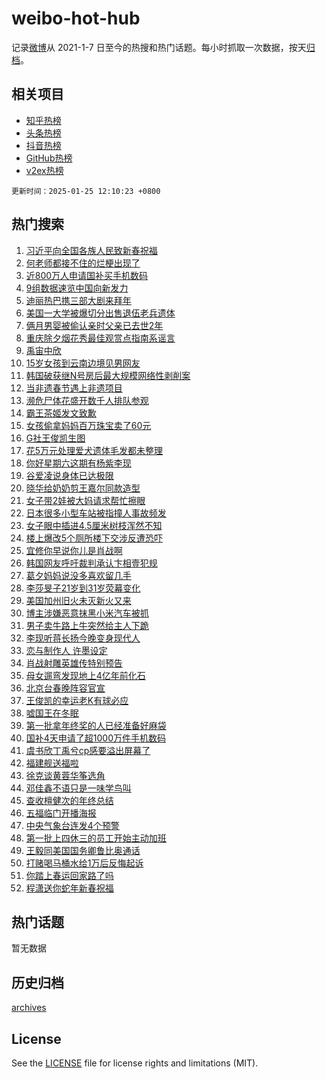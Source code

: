 # weibo-hot-hub

记录[微博](https://www.weibo.com)从 2021-1-7 日至今的热搜和热门话题。每小时抓取一次数据，按天[归档](archives)。

## 相关项目

- [知乎热榜](https://github.com/lonnyzhang423/zhihu-hot-hub)
- [头条热榜](https://github.com/lonnyzhang423/toutiao-hot-hub)
- [抖音热榜](https://github.com/lonnyzhang423/douyin-hot-hub)
- [GitHub热榜](https://github.com/lonnyzhang423/github-hot-hub)
- [v2ex热榜](https://github.com/lonnyzhang423/v2ex-hot-hub)


`更新时间：2025-01-25 12:10:23 +0800`

## 热门搜索

1. [习近平向全国各族人民致新春祝福](https://m.weibo.cn/search?containerid=100103type%3D1%26t%3D10%26q%3D%23%E4%B9%A0%E8%BF%91%E5%B9%B3%E5%90%91%E5%85%A8%E5%9B%BD%E5%90%84%E6%97%8F%E4%BA%BA%E6%B0%91%E8%87%B4%E6%96%B0%E6%98%A5%E7%A5%9D%E7%A6%8F%23&stream_entry_id=51&isnewpage=1&extparam=seat%3D1%26filter_type%3Drealtimehot%26cate%3D10103%26pos%3D0%26q%3D%2523%25E4%25B9%25A0%25E8%25BF%2591%25E5%25B9%25B3%25E5%2590%2591%25E5%2585%25A8%25E5%259B%25BD%25E5%2590%2584%25E6%2597%258F%25E4%25BA%25BA%25E6%25B0%2591%25E8%2587%25B4%25E6%2596%25B0%25E6%2598%25A5%25E7%25A5%259D%25E7%25A6%258F%2523%26dgr%3D0%26stream_entry_id%3D51%26c_type%3D51%26display_time%3D1737778221%26pre_seqid%3D17377782218030115028701)
1. [何老师都接不住的烂梗出现了](https://m.weibo.cn/search?containerid=100103type%3D1%26t%3D10%26q%3D%E4%BD%95%E8%80%81%E5%B8%88%E9%83%BD%E6%8E%A5%E4%B8%8D%E4%BD%8F%E7%9A%84%E7%83%82%E6%A2%97%E5%87%BA%E7%8E%B0%E4%BA%86&stream_entry_id=31&isnewpage=1&extparam=seat%3D1%26pos%3D0%26q%3D%25E4%25BD%2595%25E8%2580%2581%25E5%25B8%2588%25E9%2583%25BD%25E6%258E%25A5%25E4%25B8%258D%25E4%25BD%258F%25E7%259A%2584%25E7%2583%2582%25E6%25A2%2597%25E5%2587%25BA%25E7%258E%25B0%25E4%25BA%2586%26filter_type%3Drealtimehot%26c_type%3D31%26realpos%3D1%26cate%3D5001%26flag%3D2%26dgr%3D0%26band_rank%3D1%26stream_entry_id%3D31%26lcate%3D5001%26display_time%3D1737778221%26pre_seqid%3D17377782218030115028701)
1. [近800万人申请国补买手机数码](https://m.weibo.cn/search?containerid=100103type%3D1%26t%3D10%26q%3D%23%E8%BF%91800%E4%B8%87%E4%BA%BA%E7%94%B3%E8%AF%B7%E5%9B%BD%E8%A1%A5%E4%B9%B0%E6%89%8B%E6%9C%BA%E6%95%B0%E7%A0%81%23&stream_entry_id=31&isnewpage=1&extparam=seat%3D1%26pos%3D1%26q%3D%2523%25E8%25BF%2591800%25E4%25B8%2587%25E4%25BA%25BA%25E7%2594%25B3%25E8%25AF%25B7%25E5%259B%25BD%25E8%25A1%25A5%25E4%25B9%25B0%25E6%2589%258B%25E6%259C%25BA%25E6%2595%25B0%25E7%25A0%2581%2523%26filter_type%3Drealtimehot%26c_type%3D31%26realpos%3D2%26cate%3D5001%26flag%3D0%26dgr%3D0%26band_rank%3D2%26stream_entry_id%3D31%26lcate%3D5001%26display_time%3D1737778221%26pre_seqid%3D17377782218030115028701)
1. [9组数据速览中国向新发力](https://m.weibo.cn/search?containerid=100103type%3D1%26t%3D10%26q%3D%239%E7%BB%84%E6%95%B0%E6%8D%AE%E9%80%9F%E8%A7%88%E4%B8%AD%E5%9B%BD%E5%90%91%E6%96%B0%E5%8F%91%E5%8A%9B%23&stream_entry_id=31&isnewpage=1&extparam=seat%3D1%26pos%3D2%26q%3D%25239%25E7%25BB%2584%25E6%2595%25B0%25E6%258D%25AE%25E9%2580%259F%25E8%25A7%2588%25E4%25B8%25AD%25E5%259B%25BD%25E5%2590%2591%25E6%2596%25B0%25E5%258F%2591%25E5%258A%259B%2523%26filter_type%3Drealtimehot%26c_type%3D31%26realpos%3D3%26cate%3D5001%26flag%3D1%26dgr%3D0%26band_rank%3D3%26stream_entry_id%3D31%26lcate%3D5001%26display_time%3D1737778221%26pre_seqid%3D17377782218030115028701)
1. [迪丽热巴携三部大剧来拜年](https://m.weibo.cn/search?containerid=100103type%3D1%26t%3D10%26q%3D%23%E8%BF%AA%E4%B8%BD%E7%83%AD%E5%B7%B4%E6%90%BA%E4%B8%89%E9%83%A8%E5%A4%A7%E5%89%A7%E6%9D%A5%E6%8B%9C%E5%B9%B4%23&stream_entry_id=31&isnewpage=1&extparam=seat%3D1%26pos%3D3%26q%3D%2523%25E8%25BF%25AA%25E4%25B8%25BD%25E7%2583%25AD%25E5%25B7%25B4%25E6%2590%25BA%25E4%25B8%2589%25E9%2583%25A8%25E5%25A4%25A7%25E5%2589%25A7%25E6%259D%25A5%25E6%258B%259C%25E5%25B9%25B4%2523%26filter_type%3Drealtimehot%26c_type%3D31%26realpos%3D4%26cate%3D5001%26flag%3D1%26dgr%3D0%26band_rank%3D4%26stream_entry_id%3D31%26lcate%3D5001%26display_time%3D1737778221%26pre_seqid%3D17377782218030115028701)
1. [美国一大学被爆切分出售退伍老兵遗体](https://m.weibo.cn/search?containerid=100103type%3D1%26t%3D10%26q%3D%23%E7%BE%8E%E5%9B%BD%E4%B8%80%E5%A4%A7%E5%AD%A6%E8%A2%AB%E7%88%86%E5%88%87%E5%88%86%E5%87%BA%E5%94%AE%E9%80%80%E4%BC%8D%E8%80%81%E5%85%B5%E9%81%97%E4%BD%93%23&stream_entry_id=31&isnewpage=1&extparam=seat%3D1%26pos%3D4%26q%3D%2523%25E7%25BE%258E%25E5%259B%25BD%25E4%25B8%2580%25E5%25A4%25A7%25E5%25AD%25A6%25E8%25A2%25AB%25E7%2588%2586%25E5%2588%2587%25E5%2588%2586%25E5%2587%25BA%25E5%2594%25AE%25E9%2580%2580%25E4%25BC%258D%25E8%2580%2581%25E5%2585%25B5%25E9%2581%2597%25E4%25BD%2593%2523%26filter_type%3Drealtimehot%26c_type%3D31%26realpos%3D5%26cate%3D5001%26flag%3D1%26dgr%3D0%26band_rank%3D5%26stream_entry_id%3D31%26lcate%3D5001%26display_time%3D1737778221%26pre_seqid%3D17377782218030115028701)
1. [俩月男婴被偷认亲时父亲已去世2年](https://m.weibo.cn/search?containerid=100103type%3D1%26t%3D10%26q%3D%23%E4%BF%A9%E6%9C%88%E7%94%B7%E5%A9%B4%E8%A2%AB%E5%81%B7%E8%AE%A4%E4%BA%B2%E6%97%B6%E7%88%B6%E4%BA%B2%E5%B7%B2%E5%8E%BB%E4%B8%962%E5%B9%B4%23&stream_entry_id=31&isnewpage=1&extparam=seat%3D1%26pos%3D5%26q%3D%2523%25E4%25BF%25A9%25E6%259C%2588%25E7%2594%25B7%25E5%25A9%25B4%25E8%25A2%25AB%25E5%2581%25B7%25E8%25AE%25A4%25E4%25BA%25B2%25E6%2597%25B6%25E7%2588%25B6%25E4%25BA%25B2%25E5%25B7%25B2%25E5%258E%25BB%25E4%25B8%25962%25E5%25B9%25B4%2523%26filter_type%3Drealtimehot%26c_type%3D31%26realpos%3D6%26cate%3D5001%26flag%3D0%26dgr%3D0%26band_rank%3D6%26stream_entry_id%3D31%26lcate%3D5001%26display_time%3D1737778221%26pre_seqid%3D17377782218030115028701)
1. [重庆除夕烟花秀最佳观赏点指南系谣言](https://m.weibo.cn/search?containerid=100103type%3D1%26t%3D10%26q%3D%23%E9%87%8D%E5%BA%86%E9%99%A4%E5%A4%95%E7%83%9F%E8%8A%B1%E7%A7%80%E6%9C%80%E4%BD%B3%E8%A7%82%E8%B5%8F%E7%82%B9%E6%8C%87%E5%8D%97%E7%B3%BB%E8%B0%A3%E8%A8%80%23&stream_entry_id=31&isnewpage=1&extparam=seat%3D1%26pos%3D6%26q%3D%2523%25E9%2587%258D%25E5%25BA%2586%25E9%2599%25A4%25E5%25A4%2595%25E7%2583%259F%25E8%258A%25B1%25E7%25A7%2580%25E6%259C%2580%25E4%25BD%25B3%25E8%25A7%2582%25E8%25B5%258F%25E7%2582%25B9%25E6%258C%2587%25E5%258D%2597%25E7%25B3%25BB%25E8%25B0%25A3%25E8%25A8%2580%2523%26adid%3D274599%26c_type%3D31%26is_ad_pos%3D1%26cate%3D5001%26filter_type%3Drealtimehot%26dgr%3D0%26band_rank%3D7%26stream_entry_id%3D31%26lcate%3D5001%26display_time%3D1737778221%26pre_seqid%3D17377782218030115028701)
1. [禹宙中欣](https://m.weibo.cn/search?containerid=100103type%3D1%26t%3D10%26q%3D%E7%A6%B9%E5%AE%99%E4%B8%AD%E6%AC%A3&stream_entry_id=31&isnewpage=1&extparam=seat%3D1%26pos%3D7%26q%3D%25E7%25A6%25B9%25E5%25AE%2599%25E4%25B8%25AD%25E6%25AC%25A3%26filter_type%3Drealtimehot%26c_type%3D31%26realpos%3D7%26cate%3D5001%26flag%3D0%26dgr%3D0%26band_rank%3D7%26stream_entry_id%3D31%26lcate%3D5001%26display_time%3D1737778221%26pre_seqid%3D17377782218030115028701)
1. [15岁女孩到云南边境见男网友](https://m.weibo.cn/search?containerid=100103type%3D1%26t%3D10%26q%3D%2315%E5%B2%81%E5%A5%B3%E5%AD%A9%E5%88%B0%E4%BA%91%E5%8D%97%E8%BE%B9%E5%A2%83%E8%A7%81%E7%94%B7%E7%BD%91%E5%8F%8B%23&stream_entry_id=31&isnewpage=1&extparam=seat%3D1%26pos%3D8%26q%3D%252315%25E5%25B2%2581%25E5%25A5%25B3%25E5%25AD%25A9%25E5%2588%25B0%25E4%25BA%2591%25E5%258D%2597%25E8%25BE%25B9%25E5%25A2%2583%25E8%25A7%2581%25E7%2594%25B7%25E7%25BD%2591%25E5%258F%258B%2523%26filter_type%3Drealtimehot%26c_type%3D31%26realpos%3D8%26cate%3D5001%26flag%3D0%26dgr%3D0%26band_rank%3D8%26stream_entry_id%3D31%26lcate%3D5001%26display_time%3D1737778221%26pre_seqid%3D17377782218030115028701)
1. [韩国破获继N号房后最大规模网络性剥削案](https://m.weibo.cn/search?containerid=100103type%3D1%26t%3D10%26q%3D%23%E9%9F%A9%E5%9B%BD%E7%A0%B4%E8%8E%B7%E7%BB%A7N%E5%8F%B7%E6%88%BF%E5%90%8E%E6%9C%80%E5%A4%A7%E8%A7%84%E6%A8%A1%E7%BD%91%E7%BB%9C%E6%80%A7%E5%89%A5%E5%89%8A%E6%A1%88%23&stream_entry_id=31&isnewpage=1&extparam=seat%3D1%26pos%3D9%26q%3D%2523%25E9%259F%25A9%25E5%259B%25BD%25E7%25A0%25B4%25E8%258E%25B7%25E7%25BB%25A7N%25E5%258F%25B7%25E6%2588%25BF%25E5%2590%258E%25E6%259C%2580%25E5%25A4%25A7%25E8%25A7%2584%25E6%25A8%25A1%25E7%25BD%2591%25E7%25BB%259C%25E6%2580%25A7%25E5%2589%25A5%25E5%2589%258A%25E6%25A1%2588%2523%26filter_type%3Drealtimehot%26c_type%3D31%26realpos%3D9%26cate%3D5001%26flag%3D0%26dgr%3D0%26band_rank%3D9%26stream_entry_id%3D31%26lcate%3D5001%26display_time%3D1737778221%26pre_seqid%3D17377782218030115028701)
1. [当非遗春节遇上非遗项目](https://m.weibo.cn/search?containerid=100103type%3D1%26t%3D10%26q%3D%23%E5%BD%93%E9%9D%9E%E9%81%97%E6%98%A5%E8%8A%82%E9%81%87%E4%B8%8A%E9%9D%9E%E9%81%97%E9%A1%B9%E7%9B%AE%23&stream_entry_id=31&isnewpage=1&extparam=seat%3D1%26pos%3D10%26q%3D%2523%25E5%25BD%2593%25E9%259D%259E%25E9%2581%2597%25E6%2598%25A5%25E8%258A%2582%25E9%2581%2587%25E4%25B8%258A%25E9%259D%259E%25E9%2581%2597%25E9%25A1%25B9%25E7%259B%25AE%2523%26filter_type%3Drealtimehot%26c_type%3D31%26realpos%3D10%26cate%3D5001%26flag%3D1%26dgr%3D0%26band_rank%3D10%26stream_entry_id%3D31%26lcate%3D5001%26display_time%3D1737778221%26pre_seqid%3D17377782218030115028701)
1. [濒危尸体花盛开数千人排队参观](https://m.weibo.cn/search?containerid=100103type%3D1%26t%3D10%26q%3D%23%E6%BF%92%E5%8D%B1%E5%B0%B8%E4%BD%93%E8%8A%B1%E7%9B%9B%E5%BC%80%E6%95%B0%E5%8D%83%E4%BA%BA%E6%8E%92%E9%98%9F%E5%8F%82%E8%A7%82%23&stream_entry_id=31&isnewpage=1&extparam=seat%3D1%26pos%3D11%26q%3D%2523%25E6%25BF%2592%25E5%258D%25B1%25E5%25B0%25B8%25E4%25BD%2593%25E8%258A%25B1%25E7%259B%259B%25E5%25BC%2580%25E6%2595%25B0%25E5%258D%2583%25E4%25BA%25BA%25E6%258E%2592%25E9%2598%259F%25E5%258F%2582%25E8%25A7%2582%2523%26filter_type%3Drealtimehot%26c_type%3D31%26realpos%3D11%26cate%3D5001%26flag%3D2%26dgr%3D0%26band_rank%3D11%26stream_entry_id%3D31%26lcate%3D5001%26display_time%3D1737778221%26pre_seqid%3D17377782218030115028701)
1. [霸王茶姬发文致歉](https://m.weibo.cn/search?containerid=100103type%3D1%26t%3D10%26q%3D%23%E9%9C%B8%E7%8E%8B%E8%8C%B6%E5%A7%AC%E5%8F%91%E6%96%87%E8%87%B4%E6%AD%89%23&stream_entry_id=31&isnewpage=1&extparam=seat%3D1%26pos%3D12%26q%3D%2523%25E9%259C%25B8%25E7%258E%258B%25E8%258C%25B6%25E5%25A7%25AC%25E5%258F%2591%25E6%2596%2587%25E8%2587%25B4%25E6%25AD%2589%2523%26filter_type%3Drealtimehot%26c_type%3D31%26realpos%3D12%26cate%3D5001%26flag%3D2%26dgr%3D0%26band_rank%3D12%26stream_entry_id%3D31%26lcate%3D5001%26display_time%3D1737778221%26pre_seqid%3D17377782218030115028701)
1. [女孩偷拿妈妈百万珠宝卖了60元](https://m.weibo.cn/search?containerid=100103type%3D1%26t%3D10%26q%3D%23%E5%A5%B3%E5%AD%A9%E5%81%B7%E6%8B%BF%E5%A6%88%E5%A6%88%E7%99%BE%E4%B8%87%E7%8F%A0%E5%AE%9D%E5%8D%96%E4%BA%8660%E5%85%83%23&stream_entry_id=31&isnewpage=1&extparam=seat%3D1%26pos%3D13%26q%3D%2523%25E5%25A5%25B3%25E5%25AD%25A9%25E5%2581%25B7%25E6%258B%25BF%25E5%25A6%2588%25E5%25A6%2588%25E7%2599%25BE%25E4%25B8%2587%25E7%258F%25A0%25E5%25AE%259D%25E5%258D%2596%25E4%25BA%258660%25E5%2585%2583%2523%26filter_type%3Drealtimehot%26c_type%3D31%26realpos%3D13%26cate%3D5001%26flag%3D2%26dgr%3D0%26band_rank%3D13%26stream_entry_id%3D31%26lcate%3D5001%26display_time%3D1737778221%26pre_seqid%3D17377782218030115028701)
1. [G社王俊凯生图](https://m.weibo.cn/search?containerid=100103type%3D1%26t%3D10%26q%3D%23G%E7%A4%BE%E7%8E%8B%E4%BF%8A%E5%87%AF%E7%94%9F%E5%9B%BE%23&stream_entry_id=31&isnewpage=1&extparam=seat%3D1%26pos%3D14%26q%3D%2523G%25E7%25A4%25BE%25E7%258E%258B%25E4%25BF%258A%25E5%2587%25AF%25E7%2594%259F%25E5%259B%25BE%2523%26filter_type%3Drealtimehot%26c_type%3D31%26realpos%3D14%26cate%3D5001%26flag%3D0%26dgr%3D0%26band_rank%3D14%26stream_entry_id%3D31%26lcate%3D5001%26display_time%3D1737778221%26pre_seqid%3D17377782218030115028701)
1. [花5万元处理爱犬遗体毛发都未整理](https://m.weibo.cn/search?containerid=100103type%3D1%26t%3D10%26q%3D%23%E8%8A%B15%E4%B8%87%E5%85%83%E5%A4%84%E7%90%86%E7%88%B1%E7%8A%AC%E9%81%97%E4%BD%93%E6%AF%9B%E5%8F%91%E9%83%BD%E6%9C%AA%E6%95%B4%E7%90%86%23&stream_entry_id=31&isnewpage=1&extparam=seat%3D1%26pos%3D15%26q%3D%2523%25E8%258A%25B15%25E4%25B8%2587%25E5%2585%2583%25E5%25A4%2584%25E7%2590%2586%25E7%2588%25B1%25E7%258A%25AC%25E9%2581%2597%25E4%25BD%2593%25E6%25AF%259B%25E5%258F%2591%25E9%2583%25BD%25E6%259C%25AA%25E6%2595%25B4%25E7%2590%2586%2523%26filter_type%3Drealtimehot%26c_type%3D31%26realpos%3D15%26cate%3D5001%26flag%3D1%26dgr%3D0%26band_rank%3D15%26stream_entry_id%3D31%26lcate%3D5001%26display_time%3D1737778221%26pre_seqid%3D17377782218030115028701)
1. [你好星期六这期有杨紫李现](https://m.weibo.cn/search?containerid=100103type%3D1%26t%3D10%26q%3D%23%E4%BD%A0%E5%A5%BD%E6%98%9F%E6%9C%9F%E5%85%AD%E8%BF%99%E6%9C%9F%E6%9C%89%E6%9D%A8%E7%B4%AB%E6%9D%8E%E7%8E%B0%23&stream_entry_id=31&isnewpage=1&extparam=seat%3D1%26pos%3D16%26q%3D%2523%25E4%25BD%25A0%25E5%25A5%25BD%25E6%2598%259F%25E6%259C%259F%25E5%2585%25AD%25E8%25BF%2599%25E6%259C%259F%25E6%259C%2589%25E6%259D%25A8%25E7%25B4%25AB%25E6%259D%258E%25E7%258E%25B0%2523%26filter_type%3Drealtimehot%26c_type%3D31%26realpos%3D16%26cate%3D5001%26flag%3D1%26dgr%3D0%26band_rank%3D16%26stream_entry_id%3D31%26lcate%3D5001%26display_time%3D1737778221%26pre_seqid%3D17377782218030115028701)
1. [谷爱凌说身体已达极限](https://m.weibo.cn/search?containerid=100103type%3D1%26t%3D10%26q%3D%23%E8%B0%B7%E7%88%B1%E5%87%8C%E8%AF%B4%E8%BA%AB%E4%BD%93%E5%B7%B2%E8%BE%BE%E6%9E%81%E9%99%90%23&stream_entry_id=31&isnewpage=1&extparam=seat%3D1%26pos%3D17%26q%3D%2523%25E8%25B0%25B7%25E7%2588%25B1%25E5%2587%258C%25E8%25AF%25B4%25E8%25BA%25AB%25E4%25BD%2593%25E5%25B7%25B2%25E8%25BE%25BE%25E6%259E%2581%25E9%2599%2590%2523%26filter_type%3Drealtimehot%26c_type%3D31%26realpos%3D17%26cate%3D5001%26flag%3D1%26dgr%3D0%26band_rank%3D17%26stream_entry_id%3D31%26lcate%3D5001%26display_time%3D1737778221%26pre_seqid%3D17377782218030115028701)
1. [晓华给奶奶剪王嘉尔同款造型](https://m.weibo.cn/search?containerid=100103type%3D1%26t%3D10%26q%3D%E6%99%93%E5%8D%8E%E7%BB%99%E5%A5%B6%E5%A5%B6%E5%89%AA%E7%8E%8B%E5%98%89%E5%B0%94%E5%90%8C%E6%AC%BE%E9%80%A0%E5%9E%8B&stream_entry_id=31&isnewpage=1&extparam=seat%3D1%26pos%3D18%26q%3D%25E6%2599%2593%25E5%258D%258E%25E7%25BB%2599%25E5%25A5%25B6%25E5%25A5%25B6%25E5%2589%25AA%25E7%258E%258B%25E5%2598%2589%25E5%25B0%2594%25E5%2590%258C%25E6%25AC%25BE%25E9%2580%25A0%25E5%259E%258B%26filter_type%3Drealtimehot%26c_type%3D31%26realpos%3D18%26cate%3D5001%26flag%3D1%26dgr%3D0%26band_rank%3D18%26stream_entry_id%3D31%26lcate%3D5001%26display_time%3D1737778221%26pre_seqid%3D17377782218030115028701)
1. [女子带2娃被大妈请求帮忙擦眼](https://m.weibo.cn/search?containerid=100103type%3D1%26t%3D10%26q%3D%23%E5%A5%B3%E5%AD%90%E5%B8%A62%E5%A8%83%E8%A2%AB%E5%A4%A7%E5%A6%88%E8%AF%B7%E6%B1%82%E5%B8%AE%E5%BF%99%E6%93%A6%E7%9C%BC%23&stream_entry_id=31&isnewpage=1&extparam=seat%3D1%26pos%3D19%26q%3D%2523%25E5%25A5%25B3%25E5%25AD%2590%25E5%25B8%25A62%25E5%25A8%2583%25E8%25A2%25AB%25E5%25A4%25A7%25E5%25A6%2588%25E8%25AF%25B7%25E6%25B1%2582%25E5%25B8%25AE%25E5%25BF%2599%25E6%2593%25A6%25E7%259C%25BC%2523%26filter_type%3Drealtimehot%26c_type%3D31%26realpos%3D19%26cate%3D5001%26flag%3D1%26dgr%3D0%26band_rank%3D19%26stream_entry_id%3D31%26lcate%3D5001%26display_time%3D1737778221%26pre_seqid%3D17377782218030115028701)
1. [日本很多小型车站被指撞人事故频发](https://m.weibo.cn/search?containerid=100103type%3D1%26t%3D10%26q%3D%23%E6%97%A5%E6%9C%AC%E5%BE%88%E5%A4%9A%E5%B0%8F%E5%9E%8B%E8%BD%A6%E7%AB%99%E8%A2%AB%E6%8C%87%E6%92%9E%E4%BA%BA%E4%BA%8B%E6%95%85%E9%A2%91%E5%8F%91%23&stream_entry_id=31&isnewpage=1&extparam=seat%3D1%26pos%3D20%26q%3D%2523%25E6%2597%25A5%25E6%259C%25AC%25E5%25BE%2588%25E5%25A4%259A%25E5%25B0%258F%25E5%259E%258B%25E8%25BD%25A6%25E7%25AB%2599%25E8%25A2%25AB%25E6%258C%2587%25E6%2592%259E%25E4%25BA%25BA%25E4%25BA%258B%25E6%2595%2585%25E9%25A2%2591%25E5%258F%2591%2523%26filter_type%3Drealtimehot%26c_type%3D31%26realpos%3D20%26cate%3D5001%26flag%3D1%26dgr%3D0%26band_rank%3D20%26stream_entry_id%3D31%26lcate%3D5001%26display_time%3D1737778221%26pre_seqid%3D17377782218030115028701)
1. [女子眼中插进4.5厘米树枝浑然不知](https://m.weibo.cn/search?containerid=100103type%3D1%26t%3D10%26q%3D%23%E5%A5%B3%E5%AD%90%E7%9C%BC%E4%B8%AD%E6%8F%92%E8%BF%9B4.5%E5%8E%98%E7%B1%B3%E6%A0%91%E6%9E%9D%E6%B5%91%E7%84%B6%E4%B8%8D%E7%9F%A5%23&stream_entry_id=31&isnewpage=1&extparam=seat%3D1%26pos%3D21%26q%3D%2523%25E5%25A5%25B3%25E5%25AD%2590%25E7%259C%25BC%25E4%25B8%25AD%25E6%258F%2592%25E8%25BF%259B4.5%25E5%258E%2598%25E7%25B1%25B3%25E6%25A0%2591%25E6%259E%259D%25E6%25B5%2591%25E7%2584%25B6%25E4%25B8%258D%25E7%259F%25A5%2523%26filter_type%3Drealtimehot%26c_type%3D31%26realpos%3D21%26cate%3D5001%26flag%3D1%26dgr%3D0%26band_rank%3D21%26stream_entry_id%3D31%26lcate%3D5001%26display_time%3D1737778221%26pre_seqid%3D17377782218030115028701)
1. [楼上爆改5个厕所楼下交涉反遭恐吓](https://m.weibo.cn/search?containerid=100103type%3D1%26t%3D10%26q%3D%23%E6%A5%BC%E4%B8%8A%E7%88%86%E6%94%B95%E4%B8%AA%E5%8E%95%E6%89%80%E6%A5%BC%E4%B8%8B%E4%BA%A4%E6%B6%89%E5%8F%8D%E9%81%AD%E6%81%90%E5%90%93%23&stream_entry_id=31&isnewpage=1&extparam=seat%3D1%26pos%3D22%26q%3D%2523%25E6%25A5%25BC%25E4%25B8%258A%25E7%2588%2586%25E6%2594%25B95%25E4%25B8%25AA%25E5%258E%2595%25E6%2589%2580%25E6%25A5%25BC%25E4%25B8%258B%25E4%25BA%25A4%25E6%25B6%2589%25E5%258F%258D%25E9%2581%25AD%25E6%2581%2590%25E5%2590%2593%2523%26filter_type%3Drealtimehot%26c_type%3D31%26realpos%3D22%26cate%3D5001%26flag%3D1%26dgr%3D0%26band_rank%3D22%26stream_entry_id%3D31%26lcate%3D5001%26display_time%3D1737778221%26pre_seqid%3D17377782218030115028701)
1. [宜修你早说你儿是肖战啊](https://m.weibo.cn/search?containerid=100103type%3D1%26t%3D10%26q%3D%23%E5%AE%9C%E4%BF%AE%E4%BD%A0%E6%97%A9%E8%AF%B4%E4%BD%A0%E5%84%BF%E6%98%AF%E8%82%96%E6%88%98%E5%95%8A%23&stream_entry_id=31&isnewpage=1&extparam=seat%3D1%26pos%3D23%26q%3D%2523%25E5%25AE%259C%25E4%25BF%25AE%25E4%25BD%25A0%25E6%2597%25A9%25E8%25AF%25B4%25E4%25BD%25A0%25E5%2584%25BF%25E6%2598%25AF%25E8%2582%2596%25E6%2588%2598%25E5%2595%258A%2523%26filter_type%3Drealtimehot%26c_type%3D31%26realpos%3D23%26cate%3D5001%26flag%3D0%26dgr%3D0%26band_rank%3D23%26stream_entry_id%3D31%26lcate%3D5001%26display_time%3D1737778221%26pre_seqid%3D17377782218030115028701)
1. [韩国网友呼吁裁判承认卞相壹犯规](https://m.weibo.cn/search?containerid=100103type%3D1%26t%3D10%26q%3D%23%E9%9F%A9%E5%9B%BD%E7%BD%91%E5%8F%8B%E5%91%BC%E5%90%81%E8%A3%81%E5%88%A4%E6%89%BF%E8%AE%A4%E5%8D%9E%E7%9B%B8%E5%A3%B9%E7%8A%AF%E8%A7%84%23&stream_entry_id=31&isnewpage=1&extparam=seat%3D1%26pos%3D24%26q%3D%2523%25E9%259F%25A9%25E5%259B%25BD%25E7%25BD%2591%25E5%258F%258B%25E5%2591%25BC%25E5%2590%2581%25E8%25A3%2581%25E5%2588%25A4%25E6%2589%25BF%25E8%25AE%25A4%25E5%258D%259E%25E7%259B%25B8%25E5%25A3%25B9%25E7%258A%25AF%25E8%25A7%2584%2523%26filter_type%3Drealtimehot%26c_type%3D31%26realpos%3D24%26cate%3D5001%26flag%3D0%26dgr%3D0%26band_rank%3D24%26stream_entry_id%3D31%26lcate%3D5001%26display_time%3D1737778221%26pre_seqid%3D17377782218030115028701)
1. [葛夕妈妈说没多喜欢留几手](https://m.weibo.cn/search?containerid=100103type%3D1%26t%3D10%26q%3D%23%E8%91%9B%E5%A4%95%E5%A6%88%E5%A6%88%E8%AF%B4%E6%B2%A1%E5%A4%9A%E5%96%9C%E6%AC%A2%E7%95%99%E5%87%A0%E6%89%8B%23&stream_entry_id=31&isnewpage=1&extparam=seat%3D1%26pos%3D25%26q%3D%2523%25E8%2591%259B%25E5%25A4%2595%25E5%25A6%2588%25E5%25A6%2588%25E8%25AF%25B4%25E6%25B2%25A1%25E5%25A4%259A%25E5%2596%259C%25E6%25AC%25A2%25E7%2595%2599%25E5%2587%25A0%25E6%2589%258B%2523%26filter_type%3Drealtimehot%26c_type%3D31%26realpos%3D25%26cate%3D5001%26flag%3D0%26dgr%3D0%26band_rank%3D25%26stream_entry_id%3D31%26lcate%3D5001%26display_time%3D1737778221%26pre_seqid%3D17377782218030115028701)
1. [李莎旻子21岁到31岁荧幕变化](https://m.weibo.cn/search?containerid=100103type%3D1%26t%3D10%26q%3D%E6%9D%8E%E8%8E%8E%E6%97%BB%E5%AD%9021%E5%B2%81%E5%88%B031%E5%B2%81%E8%8D%A7%E5%B9%95%E5%8F%98%E5%8C%96&stream_entry_id=31&isnewpage=1&extparam=seat%3D1%26pos%3D26%26q%3D%25E6%259D%258E%25E8%258E%258E%25E6%2597%25BB%25E5%25AD%259021%25E5%25B2%2581%25E5%2588%25B031%25E5%25B2%2581%25E8%258D%25A7%25E5%25B9%2595%25E5%258F%2598%25E5%258C%2596%26filter_type%3Drealtimehot%26c_type%3D31%26realpos%3D26%26cate%3D5001%26flag%3D1%26dgr%3D0%26band_rank%3D26%26stream_entry_id%3D31%26lcate%3D5001%26display_time%3D1737778221%26pre_seqid%3D17377782218030115028701)
1. [美国加州旧火未灭新火又来](https://m.weibo.cn/search?containerid=100103type%3D1%26t%3D10%26q%3D%23%E7%BE%8E%E5%9B%BD%E5%8A%A0%E5%B7%9E%E6%97%A7%E7%81%AB%E6%9C%AA%E7%81%AD%E6%96%B0%E7%81%AB%E5%8F%88%E6%9D%A5%23&stream_entry_id=31&isnewpage=1&extparam=seat%3D1%26pos%3D27%26q%3D%2523%25E7%25BE%258E%25E5%259B%25BD%25E5%258A%25A0%25E5%25B7%259E%25E6%2597%25A7%25E7%2581%25AB%25E6%259C%25AA%25E7%2581%25AD%25E6%2596%25B0%25E7%2581%25AB%25E5%258F%2588%25E6%259D%25A5%2523%26filter_type%3Drealtimehot%26c_type%3D31%26realpos%3D27%26cate%3D5001%26flag%3D0%26dgr%3D0%26band_rank%3D27%26stream_entry_id%3D31%26lcate%3D5001%26display_time%3D1737778221%26pre_seqid%3D17377782218030115028701)
1. [博主涉嫌恶意抹黑小米汽车被抓](https://m.weibo.cn/search?containerid=100103type%3D1%26t%3D10%26q%3D%23%E5%8D%9A%E4%B8%BB%E6%B6%89%E5%AB%8C%E6%81%B6%E6%84%8F%E6%8A%B9%E9%BB%91%E5%B0%8F%E7%B1%B3%E6%B1%BD%E8%BD%A6%E8%A2%AB%E6%8A%93%23&stream_entry_id=31&isnewpage=1&extparam=seat%3D1%26pos%3D28%26q%3D%2523%25E5%258D%259A%25E4%25B8%25BB%25E6%25B6%2589%25E5%25AB%258C%25E6%2581%25B6%25E6%2584%258F%25E6%258A%25B9%25E9%25BB%2591%25E5%25B0%258F%25E7%25B1%25B3%25E6%25B1%25BD%25E8%25BD%25A6%25E8%25A2%25AB%25E6%258A%2593%2523%26filter_type%3Drealtimehot%26c_type%3D31%26realpos%3D28%26cate%3D5001%26flag%3D0%26dgr%3D0%26band_rank%3D28%26stream_entry_id%3D31%26lcate%3D5001%26display_time%3D1737778221%26pre_seqid%3D17377782218030115028701)
1. [男子卖牛路上牛突然给主人下跪](https://m.weibo.cn/search?containerid=100103type%3D1%26t%3D10%26q%3D%23%E7%94%B7%E5%AD%90%E5%8D%96%E7%89%9B%E8%B7%AF%E4%B8%8A%E7%89%9B%E7%AA%81%E7%84%B6%E7%BB%99%E4%B8%BB%E4%BA%BA%E4%B8%8B%E8%B7%AA%23&stream_entry_id=31&isnewpage=1&extparam=seat%3D1%26pos%3D29%26q%3D%2523%25E7%2594%25B7%25E5%25AD%2590%25E5%258D%2596%25E7%2589%259B%25E8%25B7%25AF%25E4%25B8%258A%25E7%2589%259B%25E7%25AA%2581%25E7%2584%25B6%25E7%25BB%2599%25E4%25B8%25BB%25E4%25BA%25BA%25E4%25B8%258B%25E8%25B7%25AA%2523%26filter_type%3Drealtimehot%26c_type%3D31%26realpos%3D29%26cate%3D5001%26flag%3D0%26dgr%3D0%26band_rank%3D29%26stream_entry_id%3D31%26lcate%3D5001%26display_time%3D1737778221%26pre_seqid%3D17377782218030115028701)
1. [李现听蒋长扬今晚变身现代人](https://m.weibo.cn/search?containerid=100103type%3D1%26t%3D10%26q%3D%23%E6%9D%8E%E7%8E%B0%E5%90%AC%E8%92%8B%E9%95%BF%E6%89%AC%E4%BB%8A%E6%99%9A%E5%8F%98%E8%BA%AB%E7%8E%B0%E4%BB%A3%E4%BA%BA%23&stream_entry_id=31&isnewpage=1&extparam=seat%3D1%26pos%3D30%26q%3D%2523%25E6%259D%258E%25E7%258E%25B0%25E5%2590%25AC%25E8%2592%258B%25E9%2595%25BF%25E6%2589%25AC%25E4%25BB%258A%25E6%2599%259A%25E5%258F%2598%25E8%25BA%25AB%25E7%258E%25B0%25E4%25BB%25A3%25E4%25BA%25BA%2523%26filter_type%3Drealtimehot%26c_type%3D31%26realpos%3D30%26cate%3D5001%26flag%3D1%26dgr%3D0%26band_rank%3D30%26stream_entry_id%3D31%26lcate%3D5001%26display_time%3D1737778221%26pre_seqid%3D17377782218030115028701)
1. [恋与制作人 许墨设定](https://m.weibo.cn/search?containerid=100103type%3D1%26t%3D10%26q%3D%E6%81%8B%E4%B8%8E%E5%88%B6%E4%BD%9C%E4%BA%BA+%E8%AE%B8%E5%A2%A8%E8%AE%BE%E5%AE%9A&stream_entry_id=31&isnewpage=1&extparam=seat%3D1%26pos%3D31%26q%3D%25E6%2581%258B%25E4%25B8%258E%25E5%2588%25B6%25E4%25BD%259C%25E4%25BA%25BA%2520%25E8%25AE%25B8%25E5%25A2%25A8%25E8%25AE%25BE%25E5%25AE%259A%26filter_type%3Drealtimehot%26c_type%3D31%26realpos%3D31%26cate%3D5001%26flag%3D1%26dgr%3D0%26band_rank%3D31%26stream_entry_id%3D31%26lcate%3D5001%26display_time%3D1737778221%26pre_seqid%3D17377782218030115028701)
1. [肖战射雕英雄传特别预告](https://m.weibo.cn/search?containerid=100103type%3D1%26t%3D10%26q%3D%23%E8%82%96%E6%88%98%E5%B0%84%E9%9B%95%E8%8B%B1%E9%9B%84%E4%BC%A0%E7%89%B9%E5%88%AB%E9%A2%84%E5%91%8A%23&stream_entry_id=31&isnewpage=1&extparam=seat%3D1%26pos%3D32%26q%3D%2523%25E8%2582%2596%25E6%2588%2598%25E5%25B0%2584%25E9%259B%2595%25E8%258B%25B1%25E9%259B%2584%25E4%25BC%25A0%25E7%2589%25B9%25E5%2588%25AB%25E9%25A2%2584%25E5%2591%258A%2523%26filter_type%3Drealtimehot%26c_type%3D31%26realpos%3D32%26cate%3D5001%26flag%3D1%26dgr%3D0%26band_rank%3D32%26stream_entry_id%3D31%26lcate%3D5001%26display_time%3D1737778221%26pre_seqid%3D17377782218030115028701)
1. [母女遛弯发现地上4亿年前化石](https://m.weibo.cn/search?containerid=100103type%3D1%26t%3D10%26q%3D%23%E6%AF%8D%E5%A5%B3%E9%81%9B%E5%BC%AF%E5%8F%91%E7%8E%B0%E5%9C%B0%E4%B8%8A4%E4%BA%BF%E5%B9%B4%E5%89%8D%E5%8C%96%E7%9F%B3%23&stream_entry_id=31&isnewpage=1&extparam=seat%3D1%26pos%3D33%26q%3D%2523%25E6%25AF%258D%25E5%25A5%25B3%25E9%2581%259B%25E5%25BC%25AF%25E5%258F%2591%25E7%258E%25B0%25E5%259C%25B0%25E4%25B8%258A4%25E4%25BA%25BF%25E5%25B9%25B4%25E5%2589%258D%25E5%258C%2596%25E7%259F%25B3%2523%26filter_type%3Drealtimehot%26c_type%3D31%26realpos%3D33%26cate%3D5001%26flag%3D1%26dgr%3D0%26band_rank%3D33%26stream_entry_id%3D31%26lcate%3D5001%26display_time%3D1737778221%26pre_seqid%3D17377782218030115028701)
1. [北京台春晚阵容官宣](https://m.weibo.cn/search?containerid=100103type%3D1%26t%3D10%26q%3D%23%E5%8C%97%E4%BA%AC%E5%8F%B0%E6%98%A5%E6%99%9A%E9%98%B5%E5%AE%B9%E5%AE%98%E5%AE%A3%23&stream_entry_id=31&isnewpage=1&extparam=seat%3D1%26pos%3D34%26q%3D%2523%25E5%258C%2597%25E4%25BA%25AC%25E5%258F%25B0%25E6%2598%25A5%25E6%2599%259A%25E9%2598%25B5%25E5%25AE%25B9%25E5%25AE%2598%25E5%25AE%25A3%2523%26filter_type%3Drealtimehot%26c_type%3D31%26realpos%3D34%26cate%3D5001%26flag%3D1%26dgr%3D0%26band_rank%3D34%26stream_entry_id%3D31%26lcate%3D5001%26display_time%3D1737778221%26pre_seqid%3D17377782218030115028701)
1. [王俊凯的幸运老K有球必应](https://m.weibo.cn/search?containerid=100103type%3D1%26t%3D10%26q%3D%23%E7%8E%8B%E4%BF%8A%E5%87%AF%E7%9A%84%E5%B9%B8%E8%BF%90%E8%80%81K%E6%9C%89%E7%90%83%E5%BF%85%E5%BA%94%23&stream_entry_id=31&isnewpage=1&extparam=seat%3D1%26pos%3D35%26q%3D%2523%25E7%258E%258B%25E4%25BF%258A%25E5%2587%25AF%25E7%259A%2584%25E5%25B9%25B8%25E8%25BF%2590%25E8%2580%2581K%25E6%259C%2589%25E7%2590%2583%25E5%25BF%2585%25E5%25BA%2594%2523%26adid%3D273703%26c_type%3D31%26realpos%3D35%26filter_type%3Drealtimehot%26cate%3D5001%26flag%3D1%26band_rank%3D35%26dgr%3D0%26stream_entry_id%3D31%26lcate%3D5001%26display_time%3D1737778221%26pre_seqid%3D17377782218030115028701)
1. [嘘国王在冬眠](https://m.weibo.cn/search?containerid=100103type%3D1%26t%3D10%26q%3D%E5%98%98%E5%9B%BD%E7%8E%8B%E5%9C%A8%E5%86%AC%E7%9C%A0&stream_entry_id=31&isnewpage=1&extparam=seat%3D1%26pos%3D36%26q%3D%25E5%2598%2598%25E5%259B%25BD%25E7%258E%258B%25E5%259C%25A8%25E5%2586%25AC%25E7%259C%25A0%26filter_type%3Drealtimehot%26c_type%3D31%26realpos%3D36%26cate%3D5001%26flag%3D0%26dgr%3D0%26band_rank%3D36%26stream_entry_id%3D31%26lcate%3D5001%26display_time%3D1737778221%26pre_seqid%3D17377782218030115028701)
1. [第一批拿年终奖的人已经准备好麻袋](https://m.weibo.cn/search?containerid=100103type%3D1%26t%3D10%26q%3D%23%E7%AC%AC%E4%B8%80%E6%89%B9%E6%8B%BF%E5%B9%B4%E7%BB%88%E5%A5%96%E7%9A%84%E4%BA%BA%E5%B7%B2%E7%BB%8F%E5%87%86%E5%A4%87%E5%A5%BD%E9%BA%BB%E8%A2%8B%23&stream_entry_id=31&isnewpage=1&extparam=seat%3D1%26pos%3D37%26q%3D%2523%25E7%25AC%25AC%25E4%25B8%2580%25E6%2589%25B9%25E6%258B%25BF%25E5%25B9%25B4%25E7%25BB%2588%25E5%25A5%2596%25E7%259A%2584%25E4%25BA%25BA%25E5%25B7%25B2%25E7%25BB%258F%25E5%2587%2586%25E5%25A4%2587%25E5%25A5%25BD%25E9%25BA%25BB%25E8%25A2%258B%2523%26filter_type%3Drealtimehot%26c_type%3D31%26realpos%3D37%26cate%3D5001%26flag%3D1%26dgr%3D0%26band_rank%3D37%26stream_entry_id%3D31%26lcate%3D5001%26display_time%3D1737778221%26pre_seqid%3D17377782218030115028701)
1. [国补4天申请了超1000万件手机数码](https://m.weibo.cn/search?containerid=100103type%3D1%26t%3D10%26q%3D%23%E5%9B%BD%E8%A1%A54%E5%A4%A9%E7%94%B3%E8%AF%B7%E4%BA%86%E8%B6%851000%E4%B8%87%E4%BB%B6%E6%89%8B%E6%9C%BA%E6%95%B0%E7%A0%81%23&stream_entry_id=31&isnewpage=1&extparam=seat%3D1%26pos%3D38%26q%3D%2523%25E5%259B%25BD%25E8%25A1%25A54%25E5%25A4%25A9%25E7%2594%25B3%25E8%25AF%25B7%25E4%25BA%2586%25E8%25B6%25851000%25E4%25B8%2587%25E4%25BB%25B6%25E6%2589%258B%25E6%259C%25BA%25E6%2595%25B0%25E7%25A0%2581%2523%26filter_type%3Drealtimehot%26c_type%3D31%26realpos%3D38%26cate%3D5001%26flag%3D1%26dgr%3D0%26band_rank%3D38%26stream_entry_id%3D31%26lcate%3D5001%26display_time%3D1737778221%26pre_seqid%3D17377782218030115028701)
1. [虞书欣丁禹兮cp感要溢出屏幕了](https://m.weibo.cn/search?containerid=100103type%3D1%26t%3D10%26q%3D%23%E8%99%9E%E4%B9%A6%E6%AC%A3%E4%B8%81%E7%A6%B9%E5%85%AEcp%E6%84%9F%E8%A6%81%E6%BA%A2%E5%87%BA%E5%B1%8F%E5%B9%95%E4%BA%86%23&stream_entry_id=31&isnewpage=1&extparam=seat%3D1%26pos%3D39%26q%3D%2523%25E8%2599%259E%25E4%25B9%25A6%25E6%25AC%25A3%25E4%25B8%2581%25E7%25A6%25B9%25E5%2585%25AEcp%25E6%2584%259F%25E8%25A6%2581%25E6%25BA%25A2%25E5%2587%25BA%25E5%25B1%258F%25E5%25B9%2595%25E4%25BA%2586%2523%26filter_type%3Drealtimehot%26c_type%3D31%26realpos%3D39%26cate%3D5001%26flag%3D0%26dgr%3D0%26band_rank%3D39%26stream_entry_id%3D31%26lcate%3D5001%26display_time%3D1737778221%26pre_seqid%3D17377782218030115028701)
1. [福建舰送福啦](https://m.weibo.cn/search?containerid=100103type%3D1%26t%3D10%26q%3D%23%E7%A6%8F%E5%BB%BA%E8%88%B0%E9%80%81%E7%A6%8F%E5%95%A6%23&stream_entry_id=31&isnewpage=1&extparam=seat%3D1%26pos%3D40%26q%3D%2523%25E7%25A6%258F%25E5%25BB%25BA%25E8%2588%25B0%25E9%2580%2581%25E7%25A6%258F%25E5%2595%25A6%2523%26filter_type%3Drealtimehot%26c_type%3D31%26realpos%3D40%26cate%3D5001%26flag%3D0%26dgr%3D0%26band_rank%3D40%26stream_entry_id%3D31%26lcate%3D5001%26display_time%3D1737778221%26pre_seqid%3D17377782218030115028701)
1. [徐克谈黄蓉华筝选角](https://m.weibo.cn/search?containerid=100103type%3D1%26t%3D10%26q%3D%23%E5%BE%90%E5%85%8B%E8%B0%88%E9%BB%84%E8%93%89%E5%8D%8E%E7%AD%9D%E9%80%89%E8%A7%92%23&stream_entry_id=31&isnewpage=1&extparam=seat%3D1%26pos%3D41%26q%3D%2523%25E5%25BE%2590%25E5%2585%258B%25E8%25B0%2588%25E9%25BB%2584%25E8%2593%2589%25E5%258D%258E%25E7%25AD%259D%25E9%2580%2589%25E8%25A7%2592%2523%26filter_type%3Drealtimehot%26c_type%3D31%26realpos%3D41%26cate%3D5001%26flag%3D1%26dgr%3D0%26band_rank%3D41%26stream_entry_id%3D31%26lcate%3D5001%26display_time%3D1737778221%26pre_seqid%3D17377782218030115028701)
1. [邓佳鑫不语只是一味学鸟叫](https://m.weibo.cn/search?containerid=100103type%3D1%26t%3D10%26q%3D%E9%82%93%E4%BD%B3%E9%91%AB%E4%B8%8D%E8%AF%AD%E5%8F%AA%E6%98%AF%E4%B8%80%E5%91%B3%E5%AD%A6%E9%B8%9F%E5%8F%AB&stream_entry_id=31&isnewpage=1&extparam=seat%3D1%26pos%3D42%26q%3D%25E9%2582%2593%25E4%25BD%25B3%25E9%2591%25AB%25E4%25B8%258D%25E8%25AF%25AD%25E5%258F%25AA%25E6%2598%25AF%25E4%25B8%2580%25E5%2591%25B3%25E5%25AD%25A6%25E9%25B8%259F%25E5%258F%25AB%26filter_type%3Drealtimehot%26c_type%3D31%26realpos%3D42%26cate%3D5001%26flag%3D1%26dgr%3D0%26band_rank%3D42%26stream_entry_id%3D31%26lcate%3D5001%26display_time%3D1737778221%26pre_seqid%3D17377782218030115028701)
1. [查收檀健次的年终总结](https://m.weibo.cn/search?containerid=100103type%3D1%26t%3D10%26q%3D%23%E6%9F%A5%E6%94%B6%E6%AA%80%E5%81%A5%E6%AC%A1%E7%9A%84%E5%B9%B4%E7%BB%88%E6%80%BB%E7%BB%93%23&stream_entry_id=31&isnewpage=1&extparam=seat%3D1%26pos%3D43%26q%3D%2523%25E6%259F%25A5%25E6%2594%25B6%25E6%25AA%2580%25E5%2581%25A5%25E6%25AC%25A1%25E7%259A%2584%25E5%25B9%25B4%25E7%25BB%2588%25E6%2580%25BB%25E7%25BB%2593%2523%26filter_type%3Drealtimehot%26c_type%3D31%26realpos%3D43%26cate%3D5001%26flag%3D1%26dgr%3D0%26band_rank%3D43%26stream_entry_id%3D31%26lcate%3D5001%26display_time%3D1737778221%26pre_seqid%3D17377782218030115028701)
1. [五福临门开播海报](https://m.weibo.cn/search?containerid=100103type%3D1%26t%3D10%26q%3D%23%E4%BA%94%E7%A6%8F%E4%B8%B4%E9%97%A8%E5%BC%80%E6%92%AD%E6%B5%B7%E6%8A%A5%23&stream_entry_id=31&isnewpage=1&extparam=seat%3D1%26pos%3D44%26q%3D%2523%25E4%25BA%2594%25E7%25A6%258F%25E4%25B8%25B4%25E9%2597%25A8%25E5%25BC%2580%25E6%2592%25AD%25E6%25B5%25B7%25E6%258A%25A5%2523%26filter_type%3Drealtimehot%26c_type%3D31%26realpos%3D44%26cate%3D5001%26flag%3D1%26dgr%3D0%26band_rank%3D44%26stream_entry_id%3D31%26lcate%3D5001%26display_time%3D1737778221%26pre_seqid%3D17377782218030115028701)
1. [中央气象台连发4个预警](https://m.weibo.cn/search?containerid=100103type%3D1%26t%3D10%26q%3D%23%E4%B8%AD%E5%A4%AE%E6%B0%94%E8%B1%A1%E5%8F%B0%E8%BF%9E%E5%8F%914%E4%B8%AA%E9%A2%84%E8%AD%A6%23&stream_entry_id=31&isnewpage=1&extparam=seat%3D1%26pos%3D45%26q%3D%2523%25E4%25B8%25AD%25E5%25A4%25AE%25E6%25B0%2594%25E8%25B1%25A1%25E5%258F%25B0%25E8%25BF%259E%25E5%258F%25914%25E4%25B8%25AA%25E9%25A2%2584%25E8%25AD%25A6%2523%26filter_type%3Drealtimehot%26c_type%3D31%26realpos%3D45%26cate%3D5001%26flag%3D0%26dgr%3D0%26band_rank%3D45%26stream_entry_id%3D31%26lcate%3D5001%26display_time%3D1737778221%26pre_seqid%3D17377782218030115028701)
1. [第一批上四休三的员工开始主动加班](https://m.weibo.cn/search?containerid=100103type%3D1%26t%3D10%26q%3D%23%E7%AC%AC%E4%B8%80%E6%89%B9%E4%B8%8A%E5%9B%9B%E4%BC%91%E4%B8%89%E7%9A%84%E5%91%98%E5%B7%A5%E5%BC%80%E5%A7%8B%E4%B8%BB%E5%8A%A8%E5%8A%A0%E7%8F%AD%23&stream_entry_id=31&isnewpage=1&extparam=seat%3D1%26pos%3D46%26q%3D%2523%25E7%25AC%25AC%25E4%25B8%2580%25E6%2589%25B9%25E4%25B8%258A%25E5%259B%259B%25E4%25BC%2591%25E4%25B8%2589%25E7%259A%2584%25E5%2591%2598%25E5%25B7%25A5%25E5%25BC%2580%25E5%25A7%258B%25E4%25B8%25BB%25E5%258A%25A8%25E5%258A%25A0%25E7%258F%25AD%2523%26filter_type%3Drealtimehot%26c_type%3D31%26realpos%3D46%26cate%3D5001%26flag%3D1%26dgr%3D0%26band_rank%3D46%26stream_entry_id%3D31%26lcate%3D5001%26display_time%3D1737778221%26pre_seqid%3D17377782218030115028701)
1. [王毅同美国国务卿鲁比奥通话](https://m.weibo.cn/search?containerid=100103type%3D1%26t%3D10%26q%3D%23%E7%8E%8B%E6%AF%85%E5%90%8C%E7%BE%8E%E5%9B%BD%E5%9B%BD%E5%8A%A1%E5%8D%BF%E9%B2%81%E6%AF%94%E5%A5%A5%E9%80%9A%E8%AF%9D%23&stream_entry_id=31&isnewpage=1&extparam=seat%3D1%26pos%3D47%26q%3D%2523%25E7%258E%258B%25E6%25AF%2585%25E5%2590%258C%25E7%25BE%258E%25E5%259B%25BD%25E5%259B%25BD%25E5%258A%25A1%25E5%258D%25BF%25E9%25B2%2581%25E6%25AF%2594%25E5%25A5%25A5%25E9%2580%259A%25E8%25AF%259D%2523%26filter_type%3Drealtimehot%26c_type%3D31%26realpos%3D47%26cate%3D5001%26flag%3D0%26dgr%3D0%26band_rank%3D47%26stream_entry_id%3D31%26lcate%3D5001%26display_time%3D1737778221%26pre_seqid%3D17377782218030115028701)
1. [打赌喝马桶水给1万后反悔起诉](https://m.weibo.cn/search?containerid=100103type%3D1%26t%3D10%26q%3D%23%E6%89%93%E8%B5%8C%E5%96%9D%E9%A9%AC%E6%A1%B6%E6%B0%B4%E7%BB%991%E4%B8%87%E5%90%8E%E5%8F%8D%E6%82%94%E8%B5%B7%E8%AF%89%23&stream_entry_id=31&isnewpage=1&extparam=seat%3D1%26pos%3D48%26q%3D%2523%25E6%2589%2593%25E8%25B5%258C%25E5%2596%259D%25E9%25A9%25AC%25E6%25A1%25B6%25E6%25B0%25B4%25E7%25BB%25991%25E4%25B8%2587%25E5%2590%258E%25E5%258F%258D%25E6%2582%2594%25E8%25B5%25B7%25E8%25AF%2589%2523%26filter_type%3Drealtimehot%26c_type%3D31%26realpos%3D48%26cate%3D5001%26flag%3D0%26dgr%3D0%26band_rank%3D48%26stream_entry_id%3D31%26lcate%3D5001%26display_time%3D1737778221%26pre_seqid%3D17377782218030115028701)
1. [你踏上春运回家路了吗](https://m.weibo.cn/search?containerid=100103type%3D1%26t%3D10%26q%3D%23%E4%BD%A0%E8%B8%8F%E4%B8%8A%E6%98%A5%E8%BF%90%E5%9B%9E%E5%AE%B6%E8%B7%AF%E4%BA%86%E5%90%97%23&stream_entry_id=31&isnewpage=1&extparam=seat%3D1%26pos%3D49%26q%3D%2523%25E4%25BD%25A0%25E8%25B8%258F%25E4%25B8%258A%25E6%2598%25A5%25E8%25BF%2590%25E5%259B%259E%25E5%25AE%25B6%25E8%25B7%25AF%25E4%25BA%2586%25E5%2590%2597%2523%26filter_type%3Drealtimehot%26c_type%3D31%26realpos%3D49%26cate%3D5001%26flag%3D0%26dgr%3D0%26band_rank%3D49%26stream_entry_id%3D31%26lcate%3D5001%26display_time%3D1737778221%26pre_seqid%3D17377782218030115028701)
1. [程潇送你蛇年新春祝福](https://m.weibo.cn/search?containerid=100103type%3D1%26t%3D10%26q%3D%23%E7%A8%8B%E6%BD%87%E9%80%81%E4%BD%A0%E8%9B%87%E5%B9%B4%E6%96%B0%E6%98%A5%E7%A5%9D%E7%A6%8F%23&stream_entry_id=31&isnewpage=1&extparam=seat%3D1%26pos%3D50%26q%3D%2523%25E7%25A8%258B%25E6%25BD%2587%25E9%2580%2581%25E4%25BD%25A0%25E8%259B%2587%25E5%25B9%25B4%25E6%2596%25B0%25E6%2598%25A5%25E7%25A5%259D%25E7%25A6%258F%2523%26filter_type%3Drealtimehot%26c_type%3D31%26realpos%3D50%26cate%3D5001%26flag%3D0%26dgr%3D0%26band_rank%3D50%26stream_entry_id%3D31%26lcate%3D5001%26display_time%3D1737778221%26pre_seqid%3D17377782218030115028701)

## 热门话题

暂无数据

## 历史归档

[archives](archives)

## License

See the [LICENSE](LICENSE) file for license rights and limitations (MIT).

